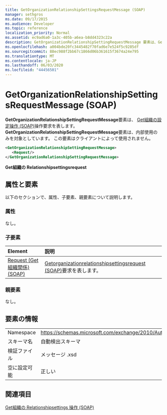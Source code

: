 ```yaml
---
title: GetOrganizationRelationshipSettingsRequestMessage (SOAP)
manager: sethgros
ms.date: 09/17/2015
ms.audience: Developer
ms.topic: reference
localization_priority: Normal
ms.assetid: ec9ad6a0-1a3c-405b-a6ea-b8dd4323c22a
description: GetOrganizationRelationshipSettingRequestMessage 要素は、Get組織の設定操作 (SOAP) 操作要求を表します。 GetOrganizationRelationshipSettingRequestMessage 要素は、内部使用のみを対象としています。 この要素はクライアントによって使用されません。
ms.openlocfilehash: a004bde20fc3445482f70fad6e7e524f5c9285df
ms.sourcegitcommit: 88ec988f2bb67c1866d06b361615f3674a24e795
ms.translationtype: MT
ms.contentlocale: ja-JP
ms.lasthandoff: 06/03/2020
ms.locfileid: "44456501"
---
```

# <a name="getorganizationrelationshipsettingsrequestmessage-soap"></a>GetOrganizationRelationshipSettingsRequestMessage (SOAP)

**GetOrganizationRelationshipSettingRequestMessage**要素は、 [Get組織の設定操作 (SOAP)](getorganizationrelationshipsettings-operation-soap.md)操作要求を表します。 **GetOrganizationRelationshipSettingRequestMessage**要素は、内部使用のみを対象としています。 この要素はクライアントによって使用されません。 
  
```XML
<GetOrganizationRelationshipSettingRequestMessage>
   <Request/>
</GetOrganizationRelationshipSettingRequestMessage>
```

 **Get組織の Relationshipsettingsrequest**
## <a name="attributes-and-elements"></a>属性と要素

以下のセクションで、属性、子要素、親要素について説明します。
  
### <a name="attributes"></a>属性

なし。
  
### <a name="child-elements"></a>子要素

|**Element**|**説明**|
|:-----|:-----|
|[Request (Get組織関係) (SOAP)](request-getorganizationrelationshipsoap.md) <br/> |[Getorganizationrelationshipsettingsrequest (SOAP)](getorganizationrelationshipsettingsrequest-soap.md)要求を表します。  <br/> |
   
### <a name="parent-elements"></a>親要素

なし。
  
## <a name="element-information"></a>要素の情報

|||
|:-----|:-----|
|Namespace  <br/> |https://schemas.microsoft.com/exchange/2010/Autodiscover  <br/> |
|スキーマ名  <br/> |自動検出スキーマ  <br/> |
|検証ファイル  <br/> |メッセージ .xsd  <br/> |
|空に設定可能  <br/> |正しい  <br/> |
   
## <a name="see-also"></a>関連項目



[Get組織の Relationshipsettings 操作 (SOAP)](getorganizationrelationshipsettings-operation-soap.md)

